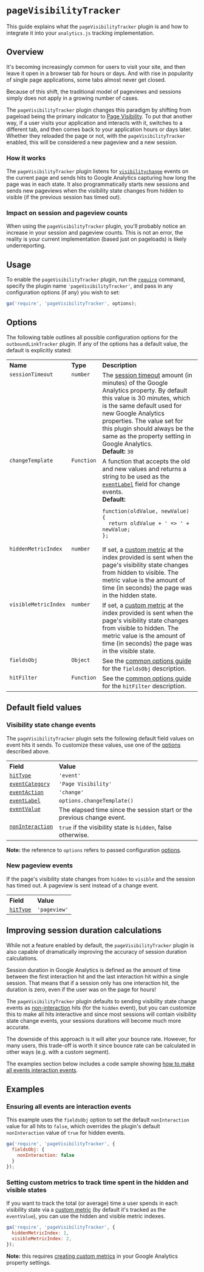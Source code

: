 # `pageVisibilityTracker`

This guide explains what the `pageVisibilityTracker` plugin is and how to integrate it into your `analytics.js` tracking implementation.

## Overview

It's becoming increasingly common for users to visit your site, and then leave it open in a browser tab for hours or days. And with rise in popularity of single page applications, some tabs almost never get closed.

Because of this shift, the traditional model of pageviews and sessions simply does not apply in a growing number of cases.

The `pageVisibilityTracker` plugin changes this paradigm by shifting from pageload being the primary indicator to [Page Visibility](https://developer.mozilla.org/en-US/docs/Web/API/Page_Visibility_API). To put that another way, if a user visits your application and interacts with it, switches to a different tab, and then comes back to your application hours or days later. Whether they reloaded the page or not, with the `pageVisibilityTracker` enabled, this will be considered a new pageview and a new session.

### How it works

The `pageVisibilityTracker` plugin listens for [`visibilitychange`](https://developer.mozilla.org/en-US/docs/Web/Events/visibilitychange) events on the current page and sends hits to Google Analytics capturing how long the page was in each state. It also programmatically starts new sessions and sends new pageviews when the visibility state changes from hidden to visible (if the previous session has timed out).

### Impact on session and pageview counts

When using the `pageVisibilityTracker` plugin, you'll probably notice an increase in your session and pageview counts. This is not an error, the reality is your current implementation (based just on pageloads) is likely underreporting.

## Usage

To enable the `pageVisibilityTracker` plugin, run the [`require`](https://developers.google.com/analytics/devguides/collection/analyticsjs/using-plugins) command, specify the plugin name `'pageVisibilityTracker'`, and pass in any configuration options (if any) you wish to set:

```js
ga('require', 'pageVisibilityTracker', options);
```

## Options

The following table outlines all possible configuration options for the `outboundLinkTracker` plugin. If any of the options has a default value, the default is explicitly stated:

<table>
  <tr valign="top">
    <th align="left">Name</th>
    <th align="left">Type</th>
    <th align="left">Description</th>
  </tr>
  <tr valign="top">
    <td><code>sessionTimeout</code></a></td>
    <td><code>number</code></a></td>
    <td>
      The <a href="https://support.google.com/analytics/answer/2795871">session timeout</a> amount (in minutes) of the Google Analytics property. By default this value is 30 minutes, which is the same default used for new Google Analytics properties. The value set for this plugin should always be the same as the property setting in Google Analytics.<br>
      <strong>Default:</strong> <code>30</code>
  </td>
  </tr>
  <tr valign="top">
    <td><code>changeTemplate</code></a></td>
    <td><code>Function</code></a></td>
    <td>
      A function that accepts the old and new values and returns a string to be used as the <a href="https://developers.google.com/analytics/devguides/collection/analyticsjs/field-reference#eventLabel"><code>eventLabel</code></a> field for change events.<br>
      <strong>Default:</strong>
<pre><code>function(oldValue, newValue) {
  return oldValue + ' => ' + newValue;
};</code></pre></td>
    </td>
  </tr>
  <tr valign="top">
    <td><code>hiddenMetricIndex</code></a></td>
    <td><code>number</code></a></td>
    <td>If set, a <a href="https://support.google.com/analytics/answer/2709828">custom metric</a> at the index provided is sent when the page's visibility state changes from hidden to visible. The metric value is the amount of time (in seconds) the page was in the hidden state.</td>
  </tr>
  <tr valign="top">
    <td><code>visibleMetricIndex</code></a></td>
    <td><code>number</code></a></td>
    <td>If set, a <a href="https://support.google.com/analytics/answer/2709828">custom metric</a> at the index provided is sent when the page's visibility state changes from visible to hidden. The metric value is the amount of time (in seconds) the page was in the visible state.</td>
  </tr>
  <tr valign="top">
    <td><code>fieldsObj</code></a></td>
    <td><code>Object</code></a></td>
    <td>See the <a href="/docs/common-options.md#fieldsobj">common options guide</a> for the <code>fieldsObj</code> description.</td>
  </tr>
  <tr valign="top">
    <td><code>hitFilter</code></a></td>
    <td><code>Function</code></a></td>
    <td>See the <a href="/docs/common-options.md#hitfilter">common options guide</a> for the <code>hitFilter</code> description.</td>
  </tr>
</table>

## Default field values

### Visibility state change events

The `pageVisibilityTracker` plugin sets the following default field values on event hits it sends. To customize these values, use one of the [options](#options) described above.

<table>
  <tr valign="top">
    <th align="left">Field</th>
    <th align="left">Value</th>
  </tr>
  <tr valign="top">
    <td><a href="https://developers.google.com/analytics/devguides/collection/analyticsjs/field-reference#hitType"><code>hitType</code></a></td>
    <td><code>'event'</code></td>
  </tr>
  <tr valign="top">
    <td><a href="https://developers.google.com/analytics/devguides/collection/analyticsjs/field-reference#eventCategory"><code>eventCategory</code></a></td>
    <td><code>'Page Visibility'</code></a></td>
  </tr>
  <tr valign="top">
    <td><a href="https://developers.google.com/analytics/devguides/collection/analyticsjs/field-reference#eventAction"><code>eventAction</code></a></td>
    <td><code>'change'</code></a></td>
  </tr>
  <tr valign="top">
    <td><a href="https://developers.google.com/analytics/devguides/collection/analyticsjs/field-reference#eventLabel"><code>eventLabel</code></a></td>
    <td><code>options.changeTemplate()</code></td>
  </tr>
  <tr valign="top">
    <td><a href="https://developers.google.com/analytics/devguides/collection/analyticsjs/field-reference#eventValue"><code>eventValue</code></a></td>
    <td>The elapsed time since the session start or the previous change event.</td>
  </tr>
  <tr valign="top">
    <td><a href="https://developers.google.com/analytics/devguides/collection/analyticsjs/field-reference#nonInteraction"><code>nonInteraction</code></a></td>
    <td><code>true</code> if the visibility state is <code>hidden</code>, <code<>false</code<> otherwise.</td>
  </tr>
</table>

**Note:** the reference to `options` refers to passed configuration [options](#options).

### New pageview events

If the page's visibility state changes from `hidden` to `visible` and the session has timed out. A pageview is sent instead of a change event.

<table>
  <tr valign="top">
    <th align="left">Field</th>
    <th align="left">Value</th>
  </tr>
  <tr valign="top">
    <td><a href="https://developers.google.com/analytics/devguides/collection/analyticsjs/field-reference#hitType"><code>hitType</code></a></td>
    <td><code>'pageview'</code></td>
  </tr>
</table>


## Improving session duration calculations

While not a feature enabled by default, the `pageVisibilityTracker` plugin is also capable of dramatically improving the accuracy of session duration calculations.

Session duration in Google Analytics is defined as the amount of time between the first interaction hit and the last interaction hit within a single session. That means that if a session only has one interaction hit, the duration is zero, even if the user was on the page for hours!

The `pageVisibilityTracker` plugin defaults to sending visibility state change events as [non-interaction](https://developers.google.com/analytics/devguides/collection/analyticsjs/events#non-interaction_events) hits (for the `hidden` event), but you can customize this to make all hits interactive and since most sessions will contain visibility state change events, your sessions durations will become much more accurate.

The downside of this approach is it will alter your bounce rate. However, for many users, this trade-off is worth it since bounce rate can be calculated in other ways (e.g. with a custom segment).

The examples section below includes a code sample showing [how to make all events interaction events](#ensuring-all-events-are-interaction-events).

## Examples

### Ensuring all events are interaction events

This example uses the `fieldsObj` option to set the default `nonInteraction` value for all hits to `false`, which overrides the plugin's default `nonInteraction` value of `true` for hidden events.

```js
ga('require', 'pageVisibilityTracker', {
  fieldsObj: {
    nonInteraction: false
  }
});
```

### Setting custom metrics to track time spent in the hidden and visible states

If you want to track the total (or average) time a user spends in each visibility state via a [custom metric](https://support.google.com/analytics/answer/2709828) (by default it's tracked as the `eventValue`), you can use the hidden and visible metric indexes.

```js
ga('require', 'pageVisibilityTracker', {
  hiddenMetricIndex: 1,
  visibleMetricIndex: 2,
});
```

**Note:** this requires [creating custom metrics](https://support.google.com/analytics/answer/2709829) in your Google Analytics property settings.

